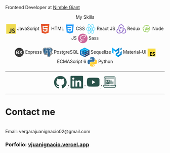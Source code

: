 
<p>

 Frontend Developer at <a href="https://nimblegiant.com/">Nimble Giant</a>

</p>

<p align="center">
My Skills
</p> 

<p align="center">
  <img src= "./img/skills/javascript.png" 
  width="30" height="30" align="center"/>
    JavaScript
  <img src="./img/skills/html5.png" 
  width="30" height="30" align="center"/>
    HTML
  <img src="./img/skills/css.png"
  width="30" height="30" align="center"/>
    CSS
  <img src="./img/skills/react.png"
   width="30" height="30" align="center"/>
    React JS
  <img src="./img/skills/redux.png"
  width="30" height="30" align="center"/>
    Redux
  <img src="./img/skills/nodejs.png"
  width="30" height="30" align="center"/>
    Node JS
  <img src="./img/skills/sass.png"
  width="30" height="30" align="center"/>
    Sass
</p>  

<p align="center">
  <img src="./img/skills/express.png"
  width="30" height="30" align="center"/>
    Express
  <img src="./img/skills/postgresql.png"
   width="30" height="30" align="center"/>
    PostgreSQL
  <img src="./img/skills/sequelize.png"
  width="30" height="30" align="center"/>
    Sequelize
  <img src="./img/skills/material.svg"
   width="30" height="30" align="center"/>
    Material-UI
  <img src="./img/skills/es6.png"
   width="25" height="25" align="center"/>
    ECMAScript 6
  <img src="./img/skills/python.png"
  width="30" height="30" align="center"/>
    Python
</p>  


---  


<p align="center">
    <a href="https://github.com/nchvrgr">
      <img src='./img/skills/github.png' alt='github' height='40'> 
    </a>
    <span> ' </span>
    <a href="https://www.linkedin.com/in/vjuanignacio/">
      <img src='./img/skills/linkedin.png' alt='linkedin' height='40'>
    </a>
    <span> ' </span>
    <a href="https://www.youtube.com/channel/UCJEc7_MV17qQWBY0IM-QF4g/featured">
      <img src='./img/skills/youtube.png' alt='youtube' height='40'> 
    </a>   
    <span> ' </span> 
    <a href="https://vjuanignacio.vercel.app">
      <img src='./img/skills/portfolio.png' alt='portfolio' height='40'> 
    </a>    
</p>

---  

# Contact me
<br/>
Email: vergarajuanignacio02@gmail.com 
<br/>

### Porfolio: [vjuanignacio.vercel.app](http://vjuanignacio.vercel.app)
